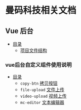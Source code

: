 # 曼码科技相关文档

## Vue 后台
- [目录](/VueAdmin/Guide/README.md)
  - [项目文件结构](/VueAdmin/Guide/fileStructure.md)

### vue后台自定义组件使用说明
- [目录](/VueAdmin/ComponentsLib/README.md)
  - `copy-btn` [拷贝按钮](/VueAdmin/ComponentsLib/copyBtn.md)
  - `file-upload` [文件上传](/VueAdmin/ComponentsLib/fileUpload.md)
  - `video-upload` [视频上传](/VueAdmin/ComponentsLib/videoUpload.md)
  - `mc-editor` [文本编辑器](/VueAdmin/ComponentsLib/mc-editor.md)

